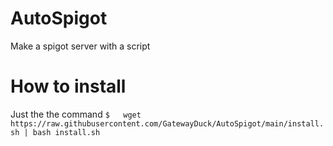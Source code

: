 # AutoSpigot
Make a spigot server with a script



# How to install
Just the the command
`$   wget https://raw.githubusercontent.com/GatewayDuck/AutoSpigot/main/install.sh | bash install.sh`
